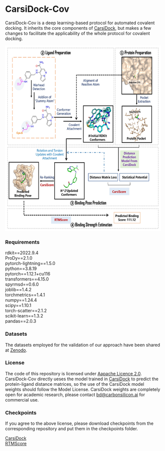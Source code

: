 # CarsiDock-Cov

CarsiDock-Cov is a deep learning-based protocol for automated covalent docking. It inherits the core components of [CarsiDock]((https://github.com/carbonsilicon-ai/CarsiDock/tree/main)), but makes a few changes  to facilitate the applicability of the whole protocol for covalent docking.
<div align=center>
<img src="https://github.com/sc8668/CarsiDock-Cov/blob/main/data/111.jpg" width="600px" height="600px">
</div> 

### Requirements
rdkit==2022.9.4    
ProDy==2.1.0    
pytorch-lightning==1.5.0    
python==3.8.19    
pytorch==1.12.1+cu116   
transformers==4.15.0   
spyrmsd==0.6.0   
joblib==1.4.2   
torchmetrics==1.4.1   
numpy==1.24.4   
scipy==1.10.1   
torch-scatter==2.1.2   
scikit-learn==1.3.2   
pandas==2.0.3   

### Datasets
The datasets employed for the validation of our approach have been shared at [Zenodo](https://zenodo.org/uploads/14064834).

### License
The code of this repository is licensed under [Aapache Licence 2.0](https://www.apache.org/licenses/LICENSE-2.0). CarsiDock-Cov directly ueses the model trained in [CarsiDock](https://github.com/carbonsilicon-ai/CarsiDock/tree/main) to predict the protein-ligand distance matrices, so the use of the CarsiDock model weights should follow the Model License. CarsiDock weights are completely open for academic research, please contact bd@carbonsilicon.ai for commercial use.

### Checkpoints
If you agree to the above license, please download checkpoints from the corresponding repository and put them in the checkpoints folder.

[CarsiDock](https://github.com/carbonsilicon-ai/CarsiDock/tree/main)  
[RTMScore](https://github.com/sc8668/RTMScore/tree/main)   




